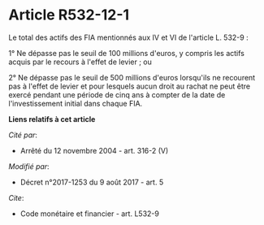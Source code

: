 # Article R532-12-1

Le total des actifs des FIA mentionnés aux IV et VI de l'article L. 532-9 :

1° Ne dépasse pas le seuil de 100 millions d'euros, y compris les actifs acquis par le recours à l'effet de levier ; ou

2° Ne dépasse pas le seuil de 500 millions d'euros lorsqu'ils ne recourent pas à l'effet de levier et pour lesquels aucun
droit au rachat ne peut être exercé pendant une période de cinq ans à compter de la date de l'investissement initial dans
chaque FIA.

**Liens relatifs à cet article**

_Cité par_:

  - Arrêté du 12 novembre 2004 - art. 316-2 (V)

_Modifié par_:

  - Décret n°2017-1253 du 9 août 2017 - art. 5

_Cite_:

  - Code monétaire et financier - art. L532-9
